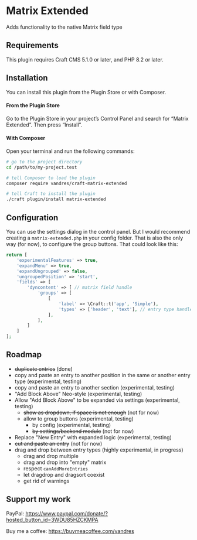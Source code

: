 # Matrix Extended

Adds functionality to the native Matrix field type

## Requirements

This plugin requires Craft CMS 5.1.0 or later, and PHP 8.2 or later.

## Installation

You can install this plugin from the Plugin Store or with Composer.

#### From the Plugin Store

Go to the Plugin Store in your project’s Control Panel and search for “Matrix Extended”. Then press “Install”.

#### With Composer

Open your terminal and run the following commands:

```bash
# go to the project directory
cd /path/to/my-project.test

# tell Composer to load the plugin
composer require vandres/craft-matrix-extended

# tell Craft to install the plugin
./craft plugin/install matrix-extended
```

## Configuration

You can use the settings dialog in the control panel. But I would recommend creating a `matrix-extended.php` in your config folder. 
That is also the only way (for now), to configure the group buttons. That could look like this:

```php
return [
    'experimentalFeatures' => true,
    'expandMenu' => true,
    'expandUngrouped' => false,
    'ungroupedPosition' => 'start',
    'fields' => [
        'dyncontent' => [ // matrix field handle
            'groups' => [
                [
                    'label' => \Craft::t('app', 'Simple'),
                    'types' => ['header', 'text'], // entry type handles
                ],
            ],
        ]
    ]
];

```

## Roadmap

- ~~duplicate entries~~ (done)
- copy and paste an entry to another position in the same or another entry type (experimental, testing)
- copy and paste an entry to another section (experimental, testing)
- "Add Block Above" Neo-style (experimental, testing)
- Allow "Add Block Above" to be expanded via settings (experimental, testing)
  - ~~show as dropdown, if space is not enough~~ (not for now)
  - allow to group buttons (experimental, testing)
    - by config (experimental, testing)
    - ~~by settings/backend module~~ (not for now)
- Replace "New Entry" with expanded logic (experimental, testing)
- ~~cut and paste an entry~~ (not for now)
- drag and drop between entry types (highly experimental, in progress)
  - drag and drop multiple
  - drag and drop into "empty" matrix
  - respect `canAddMoreEntries`
  - let dragdrop and dragsort coexist
  - get rid of warnings

## Support my work

PayPal: https://www.paypal.com/donate/?hosted_button_id=3WDU85HZCKMPA

Buy me a coffee: https://buymeacoffee.com/vandres
